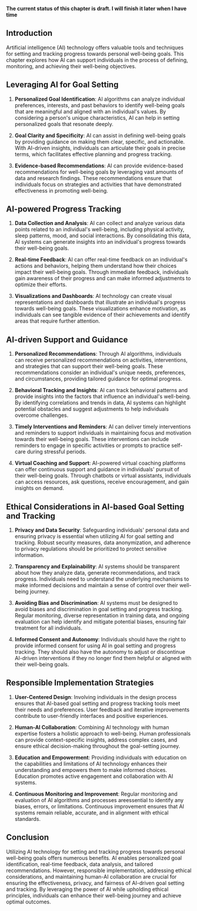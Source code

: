 **The current status of this chapter is draft. I will finish it later when I have time**

Introduction
------------

Artificial intelligence (AI) technology offers valuable tools and techniques for setting and tracking progress towards personal well-being goals. This chapter explores how AI can support individuals in the process of defining, monitoring, and achieving their well-being objectives.

Leveraging AI for Goal Setting
------------------------------

1. **Personalized Goal Identification**: AI algorithms can analyze individual preferences, interests, and past behaviors to identify well-being goals that are meaningful and aligned with an individual's values. By considering a person's unique characteristics, AI can help in setting personalized goals that resonate deeply.

2. **Goal Clarity and Specificity**: AI can assist in defining well-being goals by providing guidance on making them clear, specific, and actionable. With AI-driven insights, individuals can articulate their goals in precise terms, which facilitates effective planning and progress tracking.

3. **Evidence-based Recommendations**: AI can provide evidence-based recommendations for well-being goals by leveraging vast amounts of data and research findings. These recommendations ensure that individuals focus on strategies and activities that have demonstrated effectiveness in promoting well-being.

AI-powered Progress Tracking
----------------------------

1. **Data Collection and Analysis**: AI can collect and analyze various data points related to an individual's well-being, including physical activity, sleep patterns, mood, and social interactions. By consolidating this data, AI systems can generate insights into an individual's progress towards their well-being goals.

2. **Real-time Feedback**: AI can offer real-time feedback on an individual's actions and behaviors, helping them understand how their choices impact their well-being goals. Through immediate feedback, individuals gain awareness of their progress and can make informed adjustments to optimize their efforts.

3. **Visualizations and Dashboards**: AI technology can create visual representations and dashboards that illustrate an individual's progress towards well-being goals. These visualizations enhance motivation, as individuals can see tangible evidence of their achievements and identify areas that require further attention.

AI-driven Support and Guidance
------------------------------

1. **Personalized Recommendations**: Through AI algorithms, individuals can receive personalized recommendations on activities, interventions, and strategies that can support their well-being goals. These recommendations consider an individual's unique needs, preferences, and circumstances, providing tailored guidance for optimal progress.

2. **Behavioral Tracking and Insights**: AI can track behavioral patterns and provide insights into the factors that influence an individual's well-being. By identifying correlations and trends in data, AI systems can highlight potential obstacles and suggest adjustments to help individuals overcome challenges.

3. **Timely Interventions and Reminders**: AI can deliver timely interventions and reminders to support individuals in maintaining focus and motivation towards their well-being goals. These interventions can include reminders to engage in specific activities or prompts to practice self-care during stressful periods.

4. **Virtual Coaching and Support**: AI-powered virtual coaching platforms can offer continuous support and guidance in individuals' pursuit of their well-being goals. Through chatbots or virtual assistants, individuals can access resources, ask questions, receive encouragement, and gain insights on demand.

Ethical Considerations in AI-based Goal Setting and Tracking
------------------------------------------------------------

1. **Privacy and Data Security**: Safeguarding individuals' personal data and ensuring privacy is essential when utilizing AI for goal setting and tracking. Robust security measures, data anonymization, and adherence to privacy regulations should be prioritized to protect sensitive information.

2. **Transparency and Explainability**: AI systems should be transparent about how they analyze data, generate recommendations, and track progress. Individuals need to understand the underlying mechanisms to make informed decisions and maintain a sense of control over their well-being journey.

3. **Avoiding Bias and Discrimination**: AI systems must be designed to avoid biases and discrimination in goal setting and progress tracking. Regular monitoring, diverse representation in training data, and ongoing evaluation can help identify and mitigate potential biases, ensuring fair treatment for all individuals.

4. **Informed Consent and Autonomy**: Individuals should have the right to provide informed consent for using AI in goal setting and progress tracking. They should also have the autonomy to adjust or discontinue AI-driven interventions if they no longer find them helpful or aligned with their well-being goals.

Responsible Implementation Strategies
-------------------------------------

1. **User-Centered Design**: Involving individuals in the design process ensures that AI-based goal setting and progress tracking tools meet their needs and preferences. User feedback and iterative improvements contribute to user-friendly interfaces and positive experiences.

2. **Human-AI Collaboration**: Combining AI technology with human expertise fosters a holistic approach to well-being. Human professionals can provide context-specific insights, address complex cases, and ensure ethical decision-making throughout the goal-setting journey.

3. **Education and Empowerment**: Providing individuals with education on the capabilities and limitations of AI technology enhances their understanding and empowers them to make informed choices. Education promotes active engagement and collaboration with AI systems.

4. **Continuous Monitoring and Improvement**: Regular monitoring and evaluation of AI algorithms and processes areessential to identify any biases, errors, or limitations. Continuous improvement ensures that AI systems remain reliable, accurate, and in alignment with ethical standards.

Conclusion
----------

Utilizing AI technology for setting and tracking progress towards personal well-being goals offers numerous benefits. AI enables personalized goal identification, real-time feedback, data analysis, and tailored recommendations. However, responsible implementation, addressing ethical considerations, and maintaining human-AI collaboration are crucial for ensuring the effectiveness, privacy, and fairness of AI-driven goal setting and tracking. By leveraging the power of AI while upholding ethical principles, individuals can enhance their well-being journey and achieve optimal outcomes.
